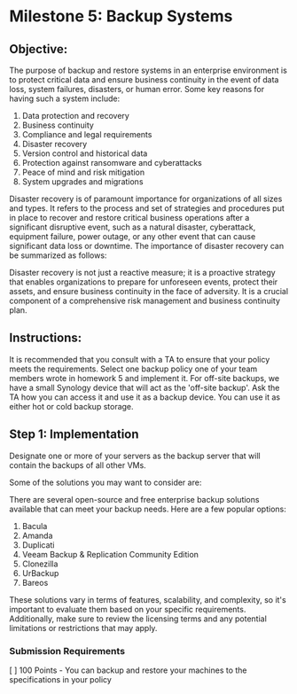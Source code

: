 # Milestone 5: Backup Systems

## Objective:

The purpose of backup and restore systems in an enterprise environment is to protect critical data and ensure business continuity in the event of data loss, system failures, disasters, or human error. Some key reasons for having such a system include:

1. Data protection and recovery
2. Business continuity
3. Compliance and legal requirements
4. Disaster recovery
5. Version control and historical data
6. Protection against ransomware and cyberattacks
7. Peace of mind and risk mitigation
8. System upgrades and migrations

Disaster recovery is of paramount importance for organizations of all sizes and types. It refers to the process and set of strategies and procedures put in place to recover and restore critical business operations after a significant disruptive event, such as a natural disaster, cyberattack, equipment failure, power outage, or any other event that can cause significant data loss or downtime. The importance of disaster recovery can be summarized as follows:

Disaster recovery is not just a reactive measure; it is a proactive strategy that enables organizations to prepare for unforeseen events, protect their assets, and ensure business continuity in the face of adversity. It is a crucial component of a comprehensive risk management and business continuity plan.

## Instructions:

It is recommended that you consult with a TA to ensure that your policy meets the requirements. Select one backup policy one of your team members wrote in homework 5 and implement it. For off-site backups, we have a small Synology device that will act as the 'off-site backup'. Ask the TA how you can access it and use it as a backup device. You can use it as either hot or cold backup storage.

## Step 1: Implementation

Designate one or more of your servers as the backup server that will contain the backups of all other VMs.

Some of the solutions you may want to consider are:

There are several open-source and free enterprise backup solutions available that can meet your backup needs. Here are a few popular options:

1. Bacula
2. Amanda
3. Duplicati
4. Veeam Backup & Replication Community Edition
5. Clonezilla
6. UrBackup
7. Bareos

These solutions vary in terms of features, scalability, and complexity, so it's important to evaluate them based on your specific requirements. Additionally, make sure to review the licensing terms and any potential limitations or restrictions that may apply.

### Submission Requirements

[ ] 100 Points - You can backup and restore your machines to the specifications in your policy
